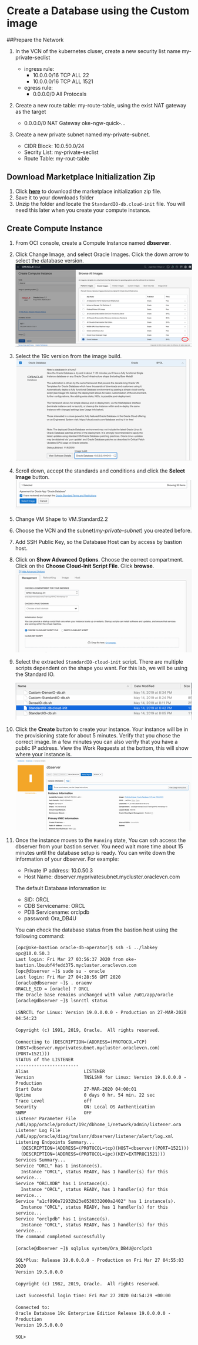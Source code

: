 # Create a Database using the Custom image

##Prepare the Network

1. In the VCN of the kubernetes cluser, create a new security list name my-private-seclist

   - ingress rule:
     - 10.0.0.0/16 TCP ALL 22
     - 10.0.0.0/16 TCP ALL 1521
   - egress rule:
     - 0.0.0.0/0 All Protocals

2. Create a new route table: my-route-table, using the exist NAT gateway as the target

   - 0.0.0.0/0 	NAT Gateway	oke-ngw-quick-...

3. Create a new private subnet named my-private-subnet.

   - CIDR Block: 10.0.50.0/24
   - Secrity List: my-private-seclist
   - Route Table: my-rout-table

   

## Download Marketplace Initialization Zip

1. Click [**here**](https://community.oracle.com/servlet/JiveServlet/download/1031489-6-462822/oci-db-app-script-examples.zip) to download the marketplace initialization zip file.
2. Save it to your downloads folder
3. Unzip the folder and locate the `StandardIO-db.cloud-init` file. You will need this later when you create your compute instance.



## Create Compute Instance

1. From OCI console, create a Compute Instance named **dbserver**.

2. Click Change Image, and select Oracle Images. Click the down arrow to select the database version.![image-20200327113751359](img/image-20200327113751359.png)

3. Select the 19c version from the image build.<img src="img/image-20200327113859165.png" alt="image-20200327113859165" style="zoom:50%;" />

4. Scroll down, accept the standards and conditions and click the **Select Image** button.![image-20200327114104402](img/image-20200327114104402.png)

5. Change VM Shape to VM.Standard2.2

6. Choose the VCN and the subnet(*my-private-subnet*) you created before.

7. Add SSH Public Key, so the Database Host can by access by bastion host.

8. Click on **Show Advanced Options**. Choose the correct compartment. Click on the **Choose Cloud-Init Script File**. Click **browse**.![image-20200327114627886](img/image-20200327114627886.png)

9. Select the extracted `StandardIO-cloud-init` script. There are multiple scripts dependent on the shape you want. For this lab, we will be using the Standard IO.

   <img src="img/image-20200327114942460.png" alt="image-20200327114942460" style="zoom:50%;" />

10. Click the **Create** button to create your instance. Your instance will be in the provisioning state for about 5 minutes. Verify that you chose the correct image. In a few minutes you can also verify that you have a public IP address. View the Work Requests at the bottom, this will show where your instance is.![image-20200327115120107](img/image-20200327115120107.png)

11. Once the instance moves to the `Running` state, You can ssh access the dbserver from your bastion server. You need wait more time about 15 minutes until the database setup is ready. You can write down the information of your dbserver. For example:

    - Private IP address: 10.0.50.3
    - Host Name: dbserver.myprivatesubnet.mycluster.oraclevcn.com

    The default Database inforamation is:

    - SID: ORCL
    - CDB Servicename: ORCL
    - PDB Servicename: orclpdb
    - password: Ora_DB4U

    You can check  the database status from the bastion host using the following command:

    ```
    [opc@oke-bastion oracle-db-operator]$ ssh -i ../labkey opc@10.0.50.3
    Last login: Fri Mar 27 03:56:37 2020 from oke-bastion.lbsubf4fedd375.mycluster.oraclevcn.com
    [opc@dbserver ~]$ sudo su - oracle
    Last login: Fri Mar 27 04:28:56 GMT 2020
    [oracle@dbserver ~]$ . oraenv
    ORACLE_SID = [oracle] ? ORCL
    The Oracle base remains unchanged with value /u01/app/oracle
    [oracle@dbserver ~]$ lsnrctl status
    
    LSNRCTL for Linux: Version 19.0.0.0.0 - Production on 27-MAR-2020 04:54:23
    
    Copyright (c) 1991, 2019, Oracle.  All rights reserved.
    
    Connecting to (DESCRIPTION=(ADDRESS=(PROTOCOL=TCP)(HOST=dbserver.myprivatesubnet.mycluster.oraclevcn.com)(PORT=1521)))
    STATUS of the LISTENER
    ------------------------
    Alias                     LISTENER
    Version                   TNSLSNR for Linux: Version 19.0.0.0.0 - Production
    Start Date                27-MAR-2020 04:00:01
    Uptime                    0 days 0 hr. 54 min. 22 sec
    Trace Level               off
    Security                  ON: Local OS Authentication
    SNMP                      OFF
    Listener Parameter File   /u01/app/oracle/product/19c/dbhome_1/network/admin/listener.ora
    Listener Log File         /u01/app/oracle/diag/tnslsnr/dbserver/listener/alert/log.xml
    Listening Endpoints Summary...
      (DESCRIPTION=(ADDRESS=(PROTOCOL=tcp)(HOST=dbserver)(PORT=1521)))
      (DESCRIPTION=(ADDRESS=(PROTOCOL=ipc)(KEY=EXTPROC1521)))
    Services Summary...
    Service "ORCL" has 1 instance(s).
      Instance "ORCL", status READY, has 1 handler(s) for this service...
    Service "ORCLXDB" has 1 instance(s).
      Instance "ORCL", status READY, has 1 handler(s) for this service...
    Service "a1cf890a72932b23e0530332000a2402" has 1 instance(s).
      Instance "ORCL", status READY, has 1 handler(s) for this service...
    Service "orclpdb" has 1 instance(s).
      Instance "ORCL", status READY, has 1 handler(s) for this service...
    The command completed successfully
    
    [oracle@dbserver ~]$ sqlplus system/Ora_DB4U@orclpdb
    
    SQL*Plus: Release 19.0.0.0.0 - Production on Fri Mar 27 04:55:03 2020
    Version 19.5.0.0.0
    
    Copyright (c) 1982, 2019, Oracle.  All rights reserved.
    
    Last Successful login time: Fri Mar 27 2020 04:54:29 +00:00
    
    Connected to:
    Oracle Database 19c Enterprise Edition Release 19.0.0.0.0 - Production
    Version 19.5.0.0.0
    
    SQL> 
    ```

    

